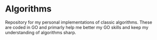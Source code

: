 # Algorithms
Repository for my personal implementations of classic algorithms. These are coded in GO and primarly help me better my GO skills and keep my understanding of algorithms sharp.